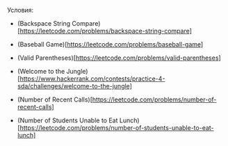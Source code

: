 Условия:
- (Backspace String Compare)[https://leetcode.com/problems/backspace-string-compare]
- (Baseball Game)[https://leetcode.com/problems/baseball-game]
- (Valid Parentheses)[https://leetcode.com/problems/valid-parentheses]
- (Welcome to the Jungle)[https://www.hackerrank.com/contests/practice-4-sda/challenges/welcome-to-the-jungle]
  
- (Number of Recent Calls)[https://leetcode.com/problems/number-of-recent-calls]
- (Number of Students Unable to Eat Lunch)[https://leetcode.com/problems/number-of-students-unable-to-eat-lunch]
